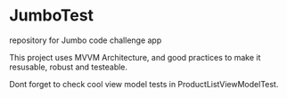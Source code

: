 # JumboTest
repository for Jumbo code challenge app

This project uses MVVM Architecture, and good practices to make it resusable, robust and testeable. 

Dont forget to check cool view model tests in ProductListViewModelTest.
